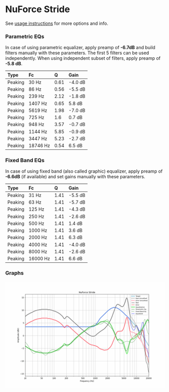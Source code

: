 # NuForce Stride
See [usage instructions](https://github.com/jaakkopasanen/AutoEq#usage) for more options and info.

### Parametric EQs
In case of using parametric equalizer, apply preamp of **-6.7dB** and build filters manually
with these parameters. The first 5 filters can be used independently.
When using independent subset of filters, apply preamp of **-5.8 dB**.

| Type    | Fc       |    Q | Gain    |
|:--------|:---------|:-----|:--------|
| Peaking | 30 Hz    | 0.61 | -4.0 dB |
| Peaking | 86 Hz    | 0.56 | -5.5 dB |
| Peaking | 239 Hz   | 2.12 | -1.8 dB |
| Peaking | 1407 Hz  | 0.65 | 5.8 dB  |
| Peaking | 5619 Hz  | 1.98 | -7.0 dB |
| Peaking | 725 Hz   | 1.6  | 0.7 dB  |
| Peaking | 948 Hz   | 3.57 | -0.7 dB |
| Peaking | 1144 Hz  | 5.85 | -0.9 dB |
| Peaking | 3447 Hz  | 5.23 | -2.7 dB |
| Peaking | 18746 Hz | 0.54 | 6.5 dB  |

### Fixed Band EQs
In case of using fixed band (also called graphic) equalizer, apply preamp of **-6.6dB**
(if available) and set gains manually with these parameters.

| Type    | Fc       |    Q | Gain    |
|:--------|:---------|:-----|:--------|
| Peaking | 31 Hz    | 1.41 | -5.5 dB |
| Peaking | 63 Hz    | 1.41 | -5.7 dB |
| Peaking | 125 Hz   | 1.41 | -4.3 dB |
| Peaking | 250 Hz   | 1.41 | -2.6 dB |
| Peaking | 500 Hz   | 1.41 | 1.4 dB  |
| Peaking | 1000 Hz  | 1.41 | 3.6 dB  |
| Peaking | 2000 Hz  | 1.41 | 6.3 dB  |
| Peaking | 4000 Hz  | 1.41 | -4.0 dB |
| Peaking | 8000 Hz  | 1.41 | -2.6 dB |
| Peaking | 16000 Hz | 1.41 | 6.6 dB  |

### Graphs
![](./NuForce%20Stride.png)